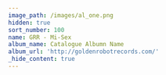 ```yaml
---
image_path: /images/al_one.png
hidden: true
sort_number: 100
name: GRR - Mi-Sex
album_name: Catalogue Albumn Name
album_url: 'http://goldenrobotrecords.com/'
_hide_content: true
---
```

